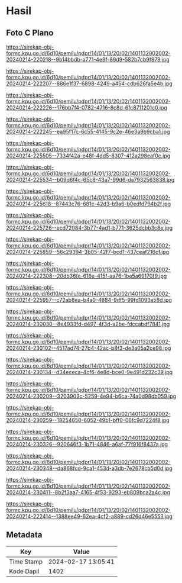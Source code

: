 # Hasil

## Foto C Plano

https://sirekap-obj-formc.kpu.go.id/6d10/pemilu/pdpr/14/01/13/20/02/1401132002002-20240214-220218--9b14bbdb-a771-4e9f-89d9-582b7cb9f979.jpg

https://sirekap-obj-formc.kpu.go.id/6d10/pemilu/pdpr/14/01/13/20/02/1401132002002-20240214-222207--886e1f37-6898-4249-a454-cdb626fa5e4b.jpg

https://sirekap-obj-formc.kpu.go.id/6d10/pemilu/pdpr/14/01/13/20/02/1401132002002-20240214-222226--176bb7f4-0782-4716-8c8d-6fc8711201c0.jpg

https://sirekap-obj-formc.kpu.go.id/6d10/pemilu/pdpr/14/01/13/20/02/1401132002002-20240214-222245--ea95f17c-6c55-4145-9c2e-46e3a9b9cba1.jpg

https://sirekap-obj-formc.kpu.go.id/6d10/pemilu/pdpr/14/01/13/20/02/1401132002002-20240214-225505--7334f42a-e48f-4dd5-8307-412a298eaf0c.jpg

https://sirekap-obj-formc.kpu.go.id/6d10/pemilu/pdpr/14/01/13/20/02/1401132002002-20240214-225534--b09d6f4c-65c8-43a7-99d6-da7932563838.jpg

https://sirekap-obj-formc.kpu.go.id/6d10/pemilu/pdpr/14/01/13/20/02/1401132002002-20240214-225618--87443c76-681c-42d3-b9a6-b0edfd794b2f.jpg

https://sirekap-obj-formc.kpu.go.id/6d10/pemilu/pdpr/14/01/13/20/02/1401132002002-20240214-225726--ecd72084-3b77-4ad1-b771-3625dcbb3c8e.jpg

https://sirekap-obj-formc.kpu.go.id/6d10/pemilu/pdpr/14/01/13/20/02/1401132002002-20240214-225859--56c29394-3b05-42f7-bcd1-437ceaf216cf.jpg

https://sirekap-obj-formc.kpu.go.id/6d10/pemilu/pdpr/14/01/13/20/02/1401132002002-20240214-222308--20db36fe-616e-415f-aa76-1be5a69170f9.jpg

https://sirekap-obj-formc.kpu.go.id/6d10/pemilu/pdpr/14/01/13/20/02/1401132002002-20240214-225957--c72ab8ea-b4a0-4884-9df5-99fd1093a58d.jpg

https://sirekap-obj-formc.kpu.go.id/6d10/pemilu/pdpr/14/01/13/20/02/1401132002002-20240214-230030--8e4933fd-d497-4f3d-a2be-fdccabdf7841.jpg

https://sirekap-obj-formc.kpu.go.id/6d10/pemilu/pdpr/14/01/13/20/02/1401132002002-20240214-230102--4517ad74-27b4-42ac-b8f3-de3a05a2ce98.jpg

https://sirekap-obj-formc.kpu.go.id/6d10/pemilu/pdpr/14/01/13/20/02/1401132002002-20240214-230134--d34ececa-4cf6-4e8d-bce0-9e491d232c39.jpg

https://sirekap-obj-formc.kpu.go.id/6d10/pemilu/pdpr/14/01/13/20/02/1401132002002-20240214-230209--3203903c-5259-4e94-b6ca-74a0d98db059.jpg

https://sirekap-obj-formc.kpu.go.id/6d10/pemilu/pdpr/14/01/13/20/02/1401132002002-20240214-230259--18254650-6052-49b1-bff0-06fc9d7224f8.jpg

https://sirekap-obj-formc.kpu.go.id/6d10/pemilu/pdpr/14/01/13/20/02/1401132002002-20240214-230326--920646f3-1b71-4846-a6af-77f916f8437a.jpg

https://sirekap-obj-formc.kpu.go.id/6d10/pemilu/pdpr/14/01/13/20/02/1401132002002-20240214-230348--da868fcd-9ca1-453d-a3db-7e2678cb5d0d.jpg

https://sirekap-obj-formc.kpu.go.id/6d10/pemilu/pdpr/14/01/13/20/02/1401132002002-20240214-230411--8b2f3aa7-4165-4f53-9293-eb809bca2a4c.jpg

https://sirekap-obj-formc.kpu.go.id/6d10/pemilu/pdpr/14/01/13/20/02/1401132002002-20240214-222414--1388ee49-62ea-4cf2-a889-cd26d46e5553.jpg


## Metadata

| Key        | Value               |
| ---------- | ------------------- |
| Time Stamp | 2024-02-17 13:05:41 |
| Kode Dapil | 1402                |



